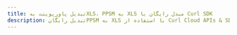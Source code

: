 ---title: تبدیل پاورپوینت بهXLS، PPSM به XLS مبدل رایگان یا Curl SDKdescription: تبدیل رایگانPPSM به XLS با استفاده از Curl Cloud APIs & SDK. همچنین اسناد Microsoft PowerPoint را در Cloud ایجاد، ویرایش و رندر کنید.---